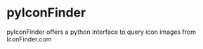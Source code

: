 pyIconFinder
============

pyIconFinder offers a python interface to query icon images from IconFinder.com